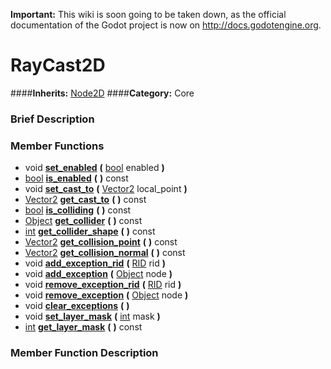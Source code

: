 **Important:** This wiki is soon going to be taken down, as the official documentation of the Godot project is now on http://docs.godotengine.org.

#  RayCast2D  
####**Inherits:** [Node2D](class_node2d)
####**Category:** Core

###  Brief Description  


###  Member Functions 
  * void  **[set&#95;enabled](#set_enabled)**  **(** [bool](class_bool) enabled  **)**
  * [bool](class_bool)  **[is&#95;enabled](#is_enabled)**  **(** **)** const
  * void  **[set&#95;cast&#95;to](#set_cast_to)**  **(** [Vector2](class_vector2) local_point  **)**
  * [Vector2](class_vector2)  **[get&#95;cast&#95;to](#get_cast_to)**  **(** **)** const
  * [bool](class_bool)  **[is&#95;colliding](#is_colliding)**  **(** **)** const
  * [Object](class_object)  **[get&#95;collider](#get_collider)**  **(** **)** const
  * [int](class_int)  **[get&#95;collider&#95;shape](#get_collider_shape)**  **(** **)** const
  * [Vector2](class_vector2)  **[get&#95;collision&#95;point](#get_collision_point)**  **(** **)** const
  * [Vector2](class_vector2)  **[get&#95;collision&#95;normal](#get_collision_normal)**  **(** **)** const
  * void  **[add&#95;exception&#95;rid](#add_exception_rid)**  **(** [RID](class_rid) rid  **)**
  * void  **[add&#95;exception](#add_exception)**  **(** [Object](class_object) node  **)**
  * void  **[remove&#95;exception&#95;rid](#remove_exception_rid)**  **(** [RID](class_rid) rid  **)**
  * void  **[remove&#95;exception](#remove_exception)**  **(** [Object](class_object) node  **)**
  * void  **[clear&#95;exceptions](#clear_exceptions)**  **(** **)**
  * void  **[set&#95;layer&#95;mask](#set_layer_mask)**  **(** [int](class_int) mask  **)**
  * [int](class_int)  **[get&#95;layer&#95;mask](#get_layer_mask)**  **(** **)** const

###  Member Function Description  

